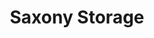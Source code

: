 ---
title: "Saxony Storage"
url: /germantown/saxony-storage-saxony-village-boulevard-2/
shop: storage rental
---